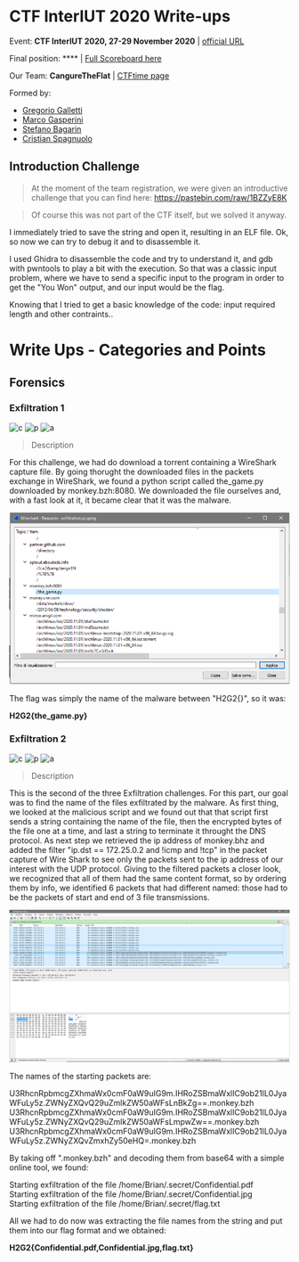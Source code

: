 # CTF InterIUT 2020 Write-ups
Event: **CTF InterIUT 2020, 27-29 November 2020** | [official URL](https://metactf.com/cybergames)

Final position: **** | [Full Scoreboard here](https://ctftime.org/event/1176)

Our Team: **CangureTheFlat** | [CTFtime page](https://ctftime.org/team/137370)

Formed by: 
* [Gregorio Galletti](https://github.com/gregalletti)
* [Marco Gasperini](https://github.com/marcuz1996)
* [Stefano Bagarin](https://github.com/stepolimi)
* [Cristian Spagnuolo](https://github.com/filippinifra)

## Introduction Challenge
> At the moment of the team registration, we were given an introductive challenge that you can find here: https://pastebin.com/raw/1BZZyE8K

> Of course this was not part of the CTF itself, but we solved it anyway.

I immediately tried to save the string and open it, resulting in an ELF file. Ok, so now we can try to debug it and to disassemble it.

I used Ghidra to disassemble the code and try to understand it, and gdb with pwntools to play a bit with the execution. So that was a classic input problem, where we have to send a specific input to the program in order to get the "You Won" output, and our input would be the flag.

Knowing that I tried to get a basic knowledge of the code: input required length and other contraints..

# Write Ups - Categories and Points
## Forensics

### Exfiltration 1
![c](https://img.shields.io/badge/Forensics-green) ![p](https://img.shields.io/badge/Points-50-success) ![a](https://img.shields.io/badge/author-b4g4,_grigg0swagg0-lightgrey)

> Description

For this challenge, we had do download a torrent containing a WireShark capture file. By going thorught the downloaded files in the packets exchange in WireShark, we found a python script called the_game.py downloaded by monkey.bzh:8080. We downloaded the file ourselves and, with a fast look at it, it became clear that it was the malware.

![Alt text](./exfiltration1.PNG?raw=true "Title")

The flag was simply the name of the malware between "H2G2{}", so it was: 

**H2G2{the_game.py}**

### Exfiltration 2
![c](https://img.shields.io/badge/Forensics-green) ![p](https://img.shields.io/badge/Points-100-success) ![a](https://img.shields.io/badge/author-b4g4,_grigg0swagg0-lightgrey)

> Description

This is the second of the three Exfiltration challenges.
For this part, our goal was to find the name of the files exfiltrated by the malware. As first thing, we looked at the malicious script and we found out that that script first sends a string containing the name of the file, then the encrypted bytes of the file one at a time, and last a string to terminate it throught the DNS protocol.
As next step we retrieved the ip address of monkey.bhz and added the filter "ip.dst == 172.25.0.2 and !icmp and !tcp" in the packet capture of Wire Shark to see only the packets sent to the ip address of our interest with the UDP protocol.
Giving to the filtered packets a closer look, we recognized that all of them had the same content format, so by ordering them by info, we identified 6 packets that had different named: those had to be the packets of start and end of 3 file transmissions.

![Alt text](./exfiltration2.PNG?raw=true "Title")

The names of the starting packets are:

U3RhcnRpbmcgZXhmaWx0cmF0aW9uIG9m.IHRoZSBmaWxlIC9ob21lL0JyaWFuLy5z.ZWNyZXQvQ29uZmlkZW50aWFsLnBkZg==.monkey.bzh  
U3RhcnRpbmcgZXhmaWx0cmF0aW9uIG9m.IHRoZSBmaWxlIC9ob21lL0JyaWFuLy5z.ZWNyZXQvQ29uZmlkZW50aWFsLmpwZw==.monkey.bzh  
U3RhcnRpbmcgZXhmaWx0cmF0aW9uIG9m.IHRoZSBmaWxlIC9ob21lL0JyaWFuLy5z.ZWNyZXQvZmxhZy50eHQ=.monkey.bzh  

By taking off ".monkey.bzh" and decoding them from base64 with a simple online tool, we found:

Starting exfiltration of the file /home/Brian/.secret/Confidential.pdf  
Starting exfiltration of the file /home/Brian/.secret/Confidential.jpg  
Starting exfiltration of the file /home/Brian/.secret/flag.txt  

All we had to do now was extracting the file names from the string and put them into our flag format and we obtained:

**H2G2{Confidential.pdf,Confidential.jpg,flag.txt}**
